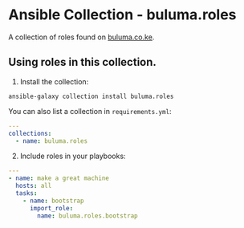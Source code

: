 # Ansible Collection - buluma.roles

A collection of roles found on [buluma.co.ke](https://buluma.co.ke/).

## Using roles in this collection.

1. Install the collection:

```shell
ansible-galaxy collection install buluma.roles
```

You can also list a collection in `requirements.yml`:

```yaml
---
collections:
  - name: buluma.roles
```

2. Include roles in your playbooks:

```yaml
---
- name: make a great machine
  hosts: all
  tasks:
    - name: bootstrap
      import_role:
        name: buluma.roles.bootstrap
```
